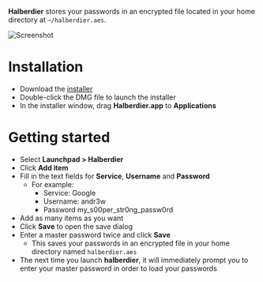 **Halberdier** stores your passwords in an encrypted file located in your home
directory at `~/halberdier.aes`.

![Screenshot](https://raw.githubusercontent.com/a-n-d-r-3-w/halberdier/master/screenshot.png)

# Installation
* Download the [installer](https://github.com/a-n-d-r-3-w/halberdier/releases/download/v1.0.0/Halberdier-1.8.2.dmg)
* Double-click the DMG file to launch the installer
* In the installer window, drag **Halberdier.app** to **Applications**

# Getting started
* Select **Launchpad > Halberdier**
* Click **Add item**
* Fill in the text fields for **Service**, **Username** and **Password**
  * For example:
    * Service: Google
    * Username: andr3w
    * Password my_s00per_str0ng_passw0rd
* Add as many items as you want
* Click **Save** to open the save dialog
* Enter a master password twice and click **Save**
  * This saves your passwords in an encrypted file in your home directory named `halberdier.aes`
* The next time you launch **halberdier**, it will immediately prompt you to enter your master password in order to 
  load your passwords